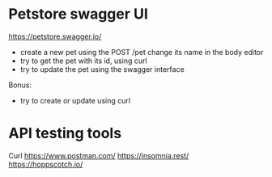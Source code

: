 # Petstore swagger UI
https://petstore.swagger.io/

- create a new pet using the POST /pet change its name in the body editor
- try to get the pet with its id, using curl
- try to update the pet using the swagger interface

Bonus:
- try to create or update using curl

# API testing tools
Curl
https://www.postman.com/
https://insomnia.rest/
https://hoppscotch.io/
